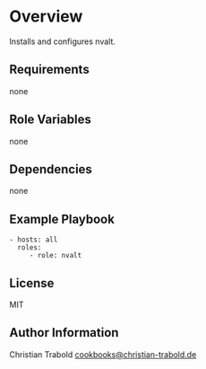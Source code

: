 # Overview

Installs and configures nvalt.


## Requirements

none

## Role Variables

none

## Dependencies

none

## Example Playbook

    - hosts: all
      roles:
         - role: nvalt

## License

MIT

## Author Information

Christian Trabold <cookbooks@christian-trabold.de>
